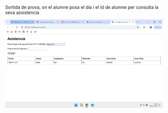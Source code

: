 <p>Sortida de prova, on el alumne posa el dia i el id de alumne per consulta la seva assistencia<p>

![alt text](/captures/image.png)